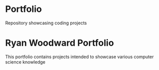 # Portfolio
Repository showcasing coding projects

# Ryan Woodward Portfolio

This portfolio contains projects intended to showcase various computer science knowledge
